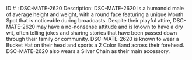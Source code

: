 ID # : DSC-MATE-2620
Description: DSC-MATE-2620 is a humanoid male of average height and weight, with a round face featuring a unique Mouth Spot that is noticeable during broadcasts. Despite their playful attire, DSC-MATE-2620 may have a no-nonsense attitude and is known to have a dry wit, often telling jokes and sharing stories that have been passed down through their family or community. DSC-MATE-2620 is known to wear a Bucket Hat on their head and sports a 2 Color Band across their forehead. DSC-MATE-2620 also wears a Silver Chain as their main accessory.